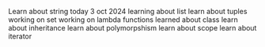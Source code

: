 Learn about string today 3 oct 2024
learning about list 
learn about tuples
working on set
working on lambda functions
learned about class 
learn about inheritance
learn about polymorpshism
learn about scope
learn about iterator 

